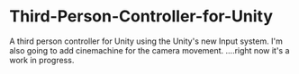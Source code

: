 # Third-Person-Controller-for-Unity
A third person controller for Unity using the Unity's new Input system. I'm also going to add cinemachine for the camera movement. ....right now it's a work in progress.
